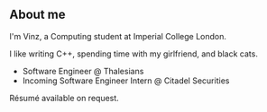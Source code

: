 ## About me

I'm Vinz, a Computing student at Imperial College London.

I like writing C++, spending time with my girlfriend, and black cats.

- Software Engineer @ Thalesians
- Incoming Software Engineer Intern @ Citadel Securities

Résumé available on request.

